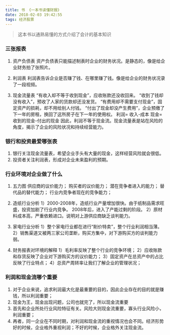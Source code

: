 ```yaml
---
title: 书 《一本书读懂财报》 
date: 2018-02-03 19:42:55
tags: 经济股票
---
```


> 这本书以通熟易懂的方式介绍了会计的基本知识

###  三张报表
1. 资产负债表
资产负债表只能描述制表时企业的财务状况。是静态的，像是给企业财务拍了张照片。

2. 利润表
利润表告诉企业是否赚了钱、在哪里赚了钱。像是给企业的财务状况录了一段视频。

3. 现金流量表
“有收入却不等于收到现金”，应收账款还没收回来。
“收到了钱却没有收入”，预收了人家的货款却还没发货。
“有费用却不需要支付现金”，固定资产的损耗，却不用给别人付钱。
“付出了现金却没产生费用”，企业预缴了下一年的房租，换回了这所房子在下一年的使用权。
利润= 收入-成本
现金= 收到的现金-付出的现金
因此，利润不等于现金流。现金流量表是站在风险的角度，揭示了企业的风险状况和持续经营能力。

### 银行和投资最爱哪张表

1. 银行关注现金流量表，希望企业手头有大量的现金，这样经营风险就会很低。
2. 投资者关注利润表，形成对企业未来盈利的预期。

### 行业环境对企业做了什么

1. 五力图
供应商的议价能力；
购买者的议价能力；
潜在竞争者进入的能力；
替代品的替代能力；
行业内竞争者现在的竞争能力；

2. 造纸行业分析
    1）2000-2008年，造纸行业产量增加很快。由于纸制品需求旺盛，投资加剧了行业内竞争。
2008年后，进入了产能过剩的阶段。
    2）原材料成本高，严重依赖进口。说明对上游供应商缺乏谈判能力。

3. 家电行业分析
    1）整个家电行业都在进行“削价特卖”，整个行业利润相当薄。
    2）销售渠道又被两三家公司垄断，购买方集中，对下游购买方的谈判能力弱。

4. 财务报表对环境的解释
    1）毛利率反映了整个行业的竞争环境；
    2）应收账款和存货反映了企业对下游购买方的议价能力；
    3）固定资产在总资产中的占比反映了行业特点；
    4）总资产周转率让我们了解企业的管理状况；

### 利润和现金流哪个重要
1. 对于企业来说，追求利润最大化是最重要的目的，因此企业存在的目的就是赚钱，所以利润重要；
2. 现金为王，现金出现问题，公司也就完了，所以现金流重要
3. 首先和企业所处行业风险特征有关。风险大则现金流重要，寡头行业风险小，利润重要；
4. 再者，同一企业在不同时期，对利润和现金流的重视情况也会不同。经济形势好的时候，企业格外重视利润；不好的时候，企业格外关注现金流。
